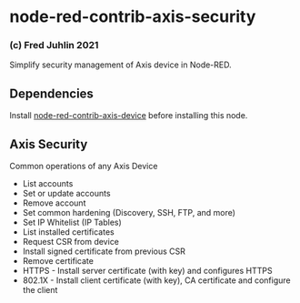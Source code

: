# node-red-contrib-axis-security
### (c) Fred Juhlin 2021

Simplify security management of Axis device in Node-RED.

## Dependencies
Install [node-red-contrib-axis-device](https://flows.nodered.org/node/node-red-contrib-axis-device) before installing this node.

## Axis Security
Common operations of any Axis Device
* List accounts
* Set or update accounts
* Remove account
* Set common hardening (Discovery, SSH, FTP, and more)
* Set IP Whitelist (IP Tables)
* List installed certificates
* Request CSR from device
* Install signed certificate from previous CSR
* Remove certificate
* HTTPS - Install server certificate (with key) and configures HTTPS
* 802.1X - Install client certificate (with key), CA certificate and configure the client
